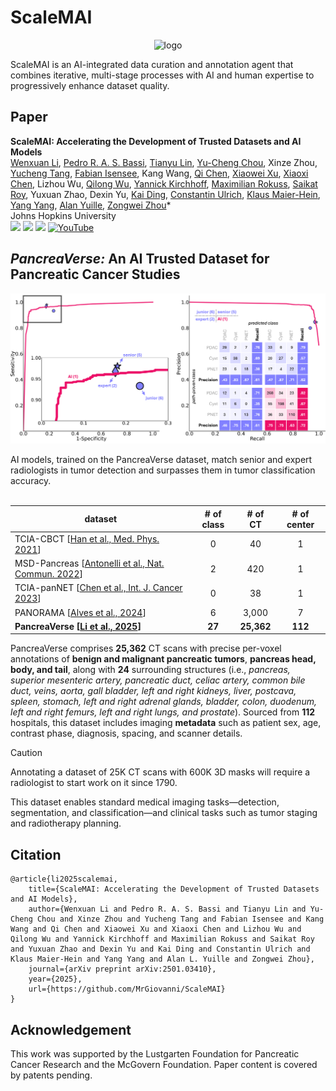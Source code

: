 # ScaleMAI

<div align="center">
 
![logo](document/fig_scalemai_agent.jpg)
</div>
ScaleMAI is an AI-integrated data curation and annotation agent that combines iterative, multi-stage processes with AI and human expertise to progressively enhance dataset quality.

## Paper

<b>ScaleMAI: Accelerating the Development of Trusted Datasets and AI Models</b> <br/>
[Wenxuan Li](https://scholar.google.com/citations?hl=en&user=tpNZM2YAAAAJ), [Pedro R. A. S. Bassi](https://scholar.google.com/citations?user=NftgL6gAAAAJ), [Tianyu Lin](https://scholar.google.com/citations?user=eHJYs-IAAAAJ&hl=zh-CN), [Yu-Cheng Chou](https://scholar.google.com.tw/citations?user=YVNRBTcAAAAJ&hl), Xinze Zhou, [Yucheng Tang](https://scholar.google.com/citations?user=0xheliUAAAAJ&hl=en), [Fabian Isensee](https://scholar.google.com/citations?user=PjerEe4AAAAJ&hl=en), Kang Wang, [Qi Chen](https://scholar.google.com/citations?user=4Q5gs2MAAAAJ&hl=en), [Xiaowei Xu](https://scholar.google.com.hk/citations?user=1vVgUeQAAAAJ&hl=zh-CN), [Xiaoxi Chen](https://scholar.google.com/citations?user=FQ53_nAAAAAJ&hl=zh-CN), Lizhou Wu, [Qilong Wu](https://scholar.google.com/citations?user=xrWDBjcAAAAJ&hl=zh-CN), [Yannick Kirchhoff](https://scholar.google.de/citations?user=nfvjwmkAAAAJ&hl=de), [Maximilian Rokuss](https://scholar.google.de/citations?user=u2cX-YAAAAAJ&hl=de), [Saikat Roy](https://scholar.google.de/citations?user=dSs0DfoAAAAJ&hl=de), Yuxuan Zhao, Dexin Yu, [Kai Ding](https://scholar.google.com/citations?user=OvpsAYgAAAAJ&hl=en), [Constantin Ulrich](https://scholar.google.de/citations?user=PtkCbCwAAAAJ&hl=de), [Klaus Maier-Hein](https://scholar.google.de/citations?user=oCrBpVMAAAAJ&hl=de), [Yang Yang](https://scholar.google.com/citations?user=6XsJUBIAAAAJ&hl=en), [Alan Yuille](https://www.cs.jhu.edu/~ayuille/), [Zongwei Zhou](https://www.zongweiz.com/)* <br/>
Johns Hopkins University <br/>
<a href='https://www.zongweiz.com/dataset'><img src='https://img.shields.io/badge/Project-Page-Green'></a> <a href='https://www.cs.jhu.edu/~zongwei/publication/li2025scalemai.pdf'><img src='https://img.shields.io/badge/Paper-PDF-purple'></a> <a href='document/rsna2024_slides.pdf'><img src='https://img.shields.io/badge/Slides-2024-orange'></a> [![YouTube](https://badges.aleen42.com/src/youtube.svg)](https://youtu.be/5ByuftwmF7w)

## *PancreaVerse:* An AI Trusted Dataset for Pancreatic Cancer Studies

<div align="center">
 
![logo](document/fig_reader_study_tumor_detection.jpg)
</div>
AI models, trained on the PancreaVerse dataset, match senior and expert radiologists in tumor detection and surpasses them in tumor classification accuracy. <br/><br/>


| **dataset** | **# of class** | **# of CT** | **# of center** |
|-----------|:--------:|:---------:|:---------:|
| TCIA-CBCT [[Han et al., Med. Phys. 2021](https://pubmed.ncbi.nlm.nih.gov/33905539/)] | 0 | 40 | 1 |
| MSD-Pancreas [[Antonelli et al., Nat. Commun. 2022](https://www.nature.com/articles/s41467-022-30695-9.pdf)] | 2 | 420 | 1 |
| TCIA-panNET [[Chen et al., Int. J. Cancer 2023](https://pubmed.ncbi.nlm.nih.gov/36111424/)] | 0 | 38 | 1 |
| PANORAMA [[Alves et al., 2024](https://panorama.grand-challenge.org)] | 6 | 3,000 | 7 |
| **PancreaVerse [[Li et al., 2025](https://www.cs.jhu.edu/~zongwei/publication/li2025scalemai.pdf)]**  | **27** | **25,362** | **112** |

PancreaVerse comprises **25,362** CT scans with precise per-voxel annotations of **benign and malignant pancreatic tumors**, **pancreas head, body, and tail**, along with **24** surrounding structures (i.e., *pancreas, superior mesenteric artery, pancreatic duct, celiac artery, common bile duct, veins, aorta, gall bladder, left and right kidneys, liver, postcava, spleen, stomach, left and right adrenal glands, bladder, colon, duodenum, left and right femurs, left and right lungs, and prostate*). Sourced from **112** hospitals, this dataset includes imaging **metadata** such as patient sex, age, contrast phase, diagnosis, spacing, and scanner details. 

> [!CAUTION]
> Annotating a dataset of 25K CT scans with 600K 3D masks will require a radiologist to start work on it since 1790.

This dataset enables standard medical imaging tasks—detection, segmentation, and classification—and clinical tasks such as tumor staging and radiotherapy planning.

## Citation

```
@article{li2025scalemai,
    title={ScaleMAI: Accelerating the Development of Trusted Datasets and AI Models}, 
    author={Wenxuan Li and Pedro R. A. S. Bassi and Tianyu Lin and Yu-Cheng Chou and Xinze Zhou and Yucheng Tang and Fabian Isensee and Kang Wang and Qi Chen and Xiaowei Xu and Xiaoxi Chen and Lizhou Wu and Qilong Wu and Yannick Kirchhoff and Maximilian Rokuss and Saikat Roy and Yuxuan Zhao and Dexin Yu and Kai Ding and Constantin Ulrich and Klaus Maier-Hein and Yang Yang and Alan L. Yuille and Zongwei Zhou},
    journal={arXiv preprint arXiv:2501.03410},
    year={2025},
    url={https://github.com/MrGiovanni/ScaleMAI}
}
```

## Acknowledgement

This work was supported by the Lustgarten Foundation for Pancreatic Cancer Research and the McGovern Foundation. Paper content is covered by patents pending.
